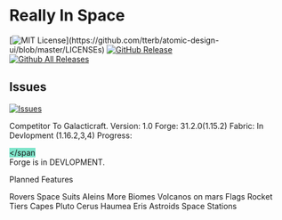 # Really In Space

[![MIT License](https://img.shields.io/apm/l/atomic-design-ui.svg?)](https://github.com/tterb/atomic-design-ui/blob/master/LICENSEs)
[![GitHub Release](https://img.shields.io/github/release/tterb/PlayMusic.svg?style=flat)]()  
[![Github All Releases](https://img.shields.io/github/downloads/atom/atom/total.svg?style=flat)]()  
## Issues
[![Issues](https://img.shields.io/github/issues-raw/tterb/PlayMusic.svg?maxAge=25000)](https://github.com/ApposModding/rismod/issues)  







Competitor To Galacticraft. 
Version: 1.0
Forge: 31.2.0(1.15.2)
Fabric: In Devlopment (1.16.2,3,4) Progress: <div class="progressbar" role="progressbar" aria-valuenow="56" aria-valuemin="0" aria-valuemax="100"><span style="width: 1%; background-color: rgba(1, 203, 152, 0.5);"></span     </div>
Forge is in DEVLOPMENT.

Planned Features

Rovers
Space Suits
Aleins
More Biomes
Volcanos on mars
Flags
Rocket Tiers
Capes
Pluto
Cerus
Haumea
Eris
Astroids
Space Stations
